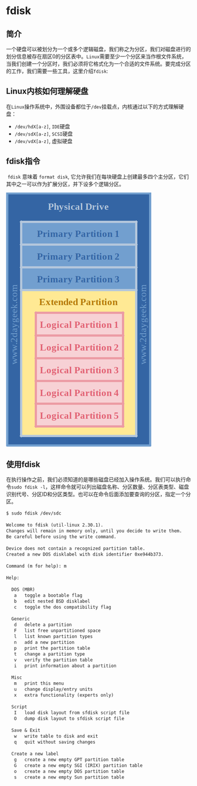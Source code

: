 # fdisk

## 简介

​	一个硬盘可以被划分为一个或多个逻辑磁盘，我们称之为分区，我们对磁盘进行的划分信息被存在扇区0的分区表中。`Linux`需要至少一个分区来当作根文件系统，当我们创建一个分区时，我们必须将它格式化为一个合适的文件系统。要完成分区的工作，我们需要一些工具，这里介绍`fdisk`:

## Linux内核如何理解硬盘

​	在`Linux`操作系统中，外围设备都位于`/dev`挂载点，内核通过以下的方式理解硬盘：

* `/dev/hdX[a-z]`,  `IDE`硬盘
* `/dev/sdX[a-z]`, `SCSI`硬盘
* `/dev/vdX[a-z]`, 虚拟硬盘

## fdisk指令

​	`fdisk` 意味着 `format disk`, 它允许我们在每块硬盘上创建最多四个主分区，它们其中之一可以作为扩展分区，并下设多个逻辑分区。

![](https://raw.githubusercontent.com/PorterLu/picgo/main/disk_mbr.png)

## 使用fdisk

​	在执行操作之前，我们必须知道的是哪些磁盘已经加入操作系统。我们可以执行命令`sudo fdisk -l`，这样命令就可以列出磁盘名称、分区数量、分区表类型、磁盘识别代号、分区ID和分区类型。也可以在命令后面添加要查询的分区，指定一个分区。

```shell
$ sudo fdisk /dev/sdc

Welcome to fdisk (util-linux 2.30.1).
Changes will remain in memory only, until you decide to write them.
Be careful before using the write command.

Device does not contain a recognized partition table.
Created a new DOS disklabel with disk identifier 0xe944b373.

Command (m for help): m

Help:

  DOS (MBR)
   a   toggle a bootable flag
   b   edit nested BSD disklabel
   c   toggle the dos compatibility flag

  Generic
   d   delete a partition
   F   list free unpartitioned space
   l   list known partition types
   n   add a new partition
   p   print the partition table
   t   change a partition type
   v   verify the partition table
   i   print information about a partition

  Misc
   m   print this menu
   u   change display/entry units
   x   extra functionality (experts only)

  Script
   I   load disk layout from sfdisk script file
   O   dump disk layout to sfdisk script file

  Save & Exit
   w   write table to disk and exit
   q   quit without saving changes

  Create a new label
   g   create a new empty GPT partition table
   G   create a new empty SGI (IRIX) partition table
   o   create a new empty DOS partition table
   s   create a new empty Sun partition table

```

